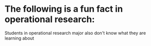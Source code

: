 # The following is a fun fact in operational research:
Students in operational research major also don't know what they are learning about
